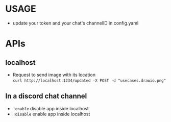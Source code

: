 # USAGE
+ update your token and your chat's channelID in config.yaml  

# APIs
## localhost
* Request to send image with its location  
`curl http://localhost:1234/updated -X POST -d "usecases.drawio.png"`

## In a discord chat channel

* `!enable` disable app inside localhost
* `!disable` enable app inside localhost
